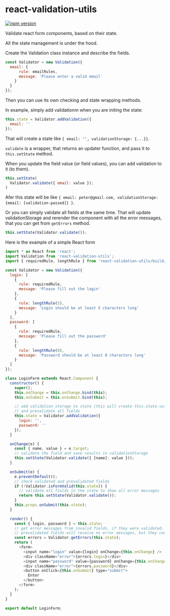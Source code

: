 # react-validation-utils
[![npm version](https://badge.fury.io/js/react-validation-utils.svg)](https://badge.fury.io/js/react-validation-utils)

Validate react form components, based on their state.

All the state management is under the hood.

Create the Validation class instance and describe the fields.

```js
const Validator = new Validation({
  email: {
      rule: emailRules,
      message: 'Please enter a valid email'
    }
  }
});
```

Then you can use its own checking and state wrapping methods.

In example, simply add validationm when you are initing the state:

```js
this.state = Validator.addValidation({
  email: ''
});
```
That will create a state like `{ email: '', validationStorage: {...}}`.

`validate` is a wrapper, that returns an updater function, and pass it to `this.setState` method.

When you update the field value (or field values), you can add validation to it (to them).

```js
this.setState(
  Validator.validate({ email: value });
)
```
Afer this state will be like `{ email: peter@gmail.com, validationStorage: {email: [validation-passed]} }`.

Or you can simply validate all fields at the same time.
That will update validationStorage and rerender the component with all the error messages, that you can get from `getErrors` method.

```js
this.setState(Validator.validate());
```

Here is the example of a simple React form

```js
import * as React from 'react';
import Validation from 'react-validation-utils';
import { requiredRule, lengthRule } from 'react-validation-utils/build/rules';

const Validator = new Validation({
  login: [
    {
      rule: requiredRule,
      message: 'Please fill out the login'
    },
    {
      rule: lengthRule(5),
      message: 'Login should be at least 5 characters long'
    }
  ],
  password: [
    {
      rule: requiredRule,
      message: 'Please fill out the password'
    },
    {
      rule: lengthRule(8),
      message: 'Password should be at least 8 characters long'
    }
  ]
});

class LoginForm extends React.Component {
  constructor() {
    super();
    this.onChange = this.onChange.bind(this);
    this.onSubmit = this.onSubmit.bind(this);

    // add validation storage to state (this will create this.state.validationStorage object)
    // and prevalidate all fields
    this.state = Validator.addValidation({
      login: '',
      password: ''
    });
  }

  onChange(e) {
    const { name, value } = e.target;
    // validate the field and save results in validationStorage
    this.setState(Validator.validate({ [name]: value }));
  }

  onSubmit(e) {
    e.preventDefault();
    // check validated and prevalidated fields
    if (!Validator.isFormValid(this.state)) {
      // validate all fields in the state to show all error messages
      return this.setState(Validator.validate());
    }
    this.props.onSubmit(this.state);
  }

  render() {
    const { login, password } = this.state;
    // get error messages from invalid fields, if they were validated.
    // prevalidated fields will receive no error messages, but they cause Validator.isFormValid to return false
    const errors = Validator.getErrors(this.state);
    return (
      <form>
        <input name="login" value={login} onChange={this.onChange} />
        <div className="error">{errors.login}</div>
        <input name="password" value={password} onChange={this.onChange} />
        <div className="error">{errors.password}</div>
        <button onClick={this.onSubmit} type="submit">
          Enter
        </button>
      </form>
    );
  }
}

export default LoginForm;
```
